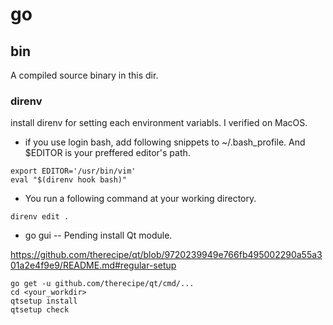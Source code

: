 # go

## bin
A compiled source binary in this dir.

### direnv
install direnv for setting each environment variabls. I verified on MacOS.
- if you use login bash, add following snippets to ~/.bash_profile.
And $EDITOR is your preffered editor's path.
```
export EDITOR='/usr/bin/vim'
eval "$(direnv hook bash)"
```
- You run a following command at your working directory.
```
direnv edit .
```

- go gui
-- Pending
install Qt module.

https://github.com/therecipe/qt/blob/9720239949e766fb495002290a55a301a2e4f9e9/README.md#regular-setup

```
go get -u github.com/therecipe/qt/cmd/...
cd <your_workdir>
qtsetup install
qtsetup check
```
